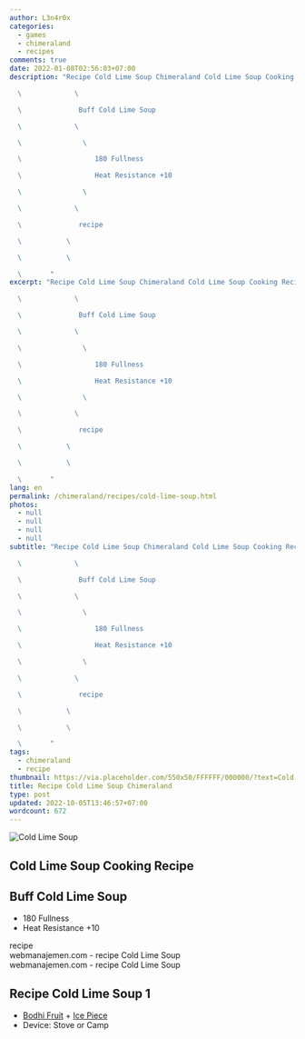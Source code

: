 ```yaml
---
author: L3n4r0x
categories:
  - games
  - chimeraland
  - recipes
comments: true
date: 2022-01-08T02:56:03+07:00
description: "Recipe Cold Lime Soup Chimeraland Cold Lime Soup Cooking Recipe

  \             \ 

  \              Buff Cold Lime Soup

  \             \ 

  \               \ 

  \                  180 Fullness

  \                  Heat Resistance +10

  \               \ 

  \             \ 

  \              recipe

  \           \ 

  \           \ 

  \       "
excerpt: "Recipe Cold Lime Soup Chimeraland Cold Lime Soup Cooking Recipe

  \             \ 

  \              Buff Cold Lime Soup

  \             \ 

  \               \ 

  \                  180 Fullness

  \                  Heat Resistance +10

  \               \ 

  \             \ 

  \              recipe

  \           \ 

  \           \ 

  \       "
lang: en
permalink: /chimeraland/recipes/cold-lime-soup.html
photos:
  - null
  - null
  - null
  - null
subtitle: "Recipe Cold Lime Soup Chimeraland Cold Lime Soup Cooking Recipe

  \             \ 

  \              Buff Cold Lime Soup

  \             \ 

  \               \ 

  \                  180 Fullness

  \                  Heat Resistance +10

  \               \ 

  \             \ 

  \              recipe

  \           \ 

  \           \ 

  \       "
tags:
  - chimeraland
  - recipe
thumbnail: https://via.placeholder.com/550x50/FFFFFF/000000/?text=Cold Lime Soup
title: Recipe Cold Lime Soup Chimeraland
type: post
updated: 2022-10-05T13:46:57+07:00
wordcount: 672
---
```


<link
  rel="stylesheet"
  href="https://rawcdn.githack.com/dimaslanjaka/Web-Manajemen/870a349/css/bootstrap-5-3-0-alpha3-wrapper.css"
/>
<section id="bootstrap-wrapper">
  <div data-bs-theme="dark">
    <div class="card mb-2">
      <div class="card-body">
        <div class="row g-0">
          <div class="col-sm-4 position-relative mb-2">
            <img
              src="https://via.placeholder.com/600"
              class="card-img fit-cover w-100 h-100"
              alt="Cold Lime Soup"
              data-fancybox="true"
            />
          </div>
          <div class="col-sm-8 mb-2">
            <div class="card-body">
              <div class="d-flex flex-row align-items-center mb-3">
                <h2 class="fs-5">Cold Lime Soup Cooking Recipe</h2>
              </div>
              <h2 class="card-title fs-5">Buff Cold Lime Soup</h2>
              <div class="card-text">
                <ul>
                  <li>180 Fullness</li>
                  <li>Heat Resistance +10</li>
                </ul>
              </div>
              <span class="badge rounded-pill">recipe</span>
            </div>
            <div class="card-footer text-end text-muted mt-auto">
              webmanajemen.com - recipe Cold Lime Soup
            </div>
          </div>
        </div>
      </div>
      <div class="card-footer text-end text-muted">
        webmanajemen.com - recipe Cold Lime Soup
      </div>
    </div>
    <div class="row mb-2">
      <div class="col-12 col-lg-6 recipe-item mb-2">
        <div class="card">
          <div class="card-body">
            <h2 class="card-title fs-5">Recipe Cold Lime Soup 1</h2>
            <div class="card-text">
              <ul>
                <li>
                  <a
                    class="text-decoration-none text-primary"
                    href="/chimeraland/materials/bodhi-fruit.html"
                    >Bodhi Fruit</a
                  ><span> + </span
                  ><a
                    class="text-decoration-none text-primary"
                    href="/chimeraland/materials/ice-piece.html"
                    >Ice Piece</a
                  >
                </li>
                <li>Device: Stove or Camp</li>
              </ul>
            </div>
          </div>
        </div>
      </div>
    </div>
  </div>
</section>